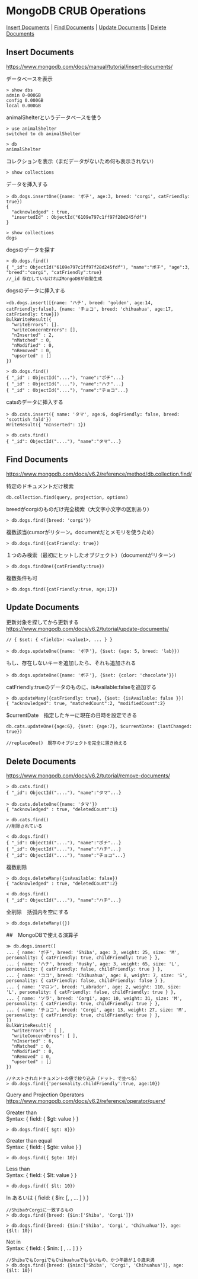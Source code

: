 # MongoDB CRUB Operations
[Insert Documents](#insertdocuments) | [Find Documents](#finddocuments) | [Update Documents](#updatedocuments) | [Delete Documents](#deletedocuments)

## Insert Documents
https://www.mongodb.com/docs/manual/tutorial/insert-documents/  

データベースを表示
```
> show dbs
admin 0-000GB
config 0.000GB
local 0.000GB
```
animalShelterというデータベースを使う
```
> use animalShelter
switched to db animalShelter

> db
animalShelter
```
コレクションを表示（まだデータがないため何も表示されない）
```
> show collections
```
データを挿入する
```
> db.dogs.insertOne({name: 'ポチ', age:3, breed: 'corgi', catFriendly: true})
{
  "acknowledged" : true,
  "insertedId" : ObjectId("6109e797c1ff97f28d245fdf")
}

> show collections
dogs
```
dogsのデータを探す
```
> db.dogs.find()
{ "_id": ObjectId("6109e797c1ff97f28d245fdf"), "name":"ポチ", "age":3, "breed":"corgi", "catFriendly":true}
//_id 存在していなければMongoDBが自動生成
```
dogsのデータに挿入する
```
>db.dogs.insert([{name: 'ハチ', breed: 'golden', age:14, catFriendly:false}, {name: 'チョコ', breed: 'chihuahua', age:17, catFriendly: true}])
BulkWriteResult({
  "writeErrors": [].
  "writeConcernErrors": [],
  "nInserted" : 2,
  "nMatched" : 0,
  "nModified" : 0,
  "nRemoved" : 0,
  "upserted" : []
})

> db.dogs.find()
{ "_id" : ObjectId("...."), "name":"ポチ"...}
{ "_id" : ObjectId("...."), "name":"ハチ"...}
{ "_id" : ObjectId("...."), "name":"チョコ"...}
```
catsのデータに挿入する
```
> db.cats.insert({ name: 'タマ', age:6, dogFriendly: false, breed: 'scottish fald'})
WriteResult({ "nInserted": 1})

> db.cats.find()
{ "_id": ObjectId("...."), "name":"タマ"...}

```

## Find Documents
https://www.mongodb.com/docs/v6.2/reference/method/db.collection.find/

特定のドキュメントだけ検索
```
db.collection.find(query, projection, options)
```

breedがcorgiのものだけ完全検索（大文字小文字の区別あり）
```
> db.dogs.find({breed: 'corgi'})
```
複数該当(cursorがリターン。documentだとメモリを使うため）
```
> db.dogs.find({catFriendly: true})
```

１つのみ検索（最初にヒットしたオブジェクト）（documentがリターン）
```
> db.dogs.findOne({catFriendly:true})
```
複数条件も可
```
> db.dogs.find({catFriendly:true, age;17})
```

## Update Documents
更新対象を探してから更新する  
https://www.mongodb.com/docs/v6.2/tutorial/update-documents/
```
// { $set: { <field1>: <value1>, ... } }

> db.dogs.updateOne({name: 'ポチ'}, {$set: {age: 5, breed: 'lab}})
```
もし、存在しないキーを追加したら、それも追加される
```
> db.dogs.updateOne({name: 'ポチ'}, {$set: {color: 'chocolate'}})
```
catFriendly:trueのデータのものに、isAvailable:falseを追加する
```
> db.updateMany({catFriendly: true}, {$set: {isAvailable: false }})
{ "acknowledged": true, "matchedCount":2, "modifiedCount":2}
```
$currentDate　指定したキーに現在の日時を設定できる
```
db.cats.updateOne({age:6}, {$set: {age:7}, $currentDate: {lastChanged: true})
```
```
//replaceOne()　既存のオブジェクトを完全に置き換える

```

## Delete Documents
https://www.mongodb.com/docs/v6.2/tutorial/remove-documents/
```
> db.cats.find()
{ "_id": ObjectId("...."), "name":"タマ"...}

> db.cats.deleteOne({name: 'タマ'})
{ "acknowledged" : true, "deletedCount":1}

> db.cats.find()
//削除されている
```
```
< db.dogs.find()
{ "_id": ObjectId("...."), "name":"ポチ"...}
{ "_id": ObjectId("...."), "name":"ハチ"...}
{ "_id": ObjectId("...."), "name":"チョコ"...}
```
複数削除
```
> db.dogs.deleteMany({isAvailable: false})
{ "acknowledged" : true, "deletedCount":2}

< db.dogs.find()
{ "_id": ObjectId("...."), "name":"ハチ"...}
```

全削除　括弧内を空にする
```
> db.dogs.deleteMany({})

```

##　MongoDBで使える演算子
```
≫ db.dogs.insert([
... { name: 'ポチ', breed: 'Shiba', age: 3, weight: 25, size: 'M', personality: { catFriendly: true, childFriendly: true } },
... { name: 'ハチ', breed: 'Husky', age: 3, weight: 65, size: 'L', personality: { catFriendly: false, childFriendly: true } },
... { name: 'ココ', breed: 'Chihuahua', age: 8, weight: 7, size: 'S', personality: { catFriendly: false, childFriendly: false } },
... { name: 'マロン', breed: 'Labrador', age: 2, weight: 110, size: 'L', personality: { catFriendly: false, childFriendly: true } },
... { name: 'ソラ', breed: 'Corgi', age: 10, weight: 31, size: 'M', personality: { catFriendly: true, childFriendly: true } },
... { name: 'チョコ', breed: 'Corgi', age: 13, weight: 27, size: 'M', personality: { catFriendly: true, childFriendly: true } },
])
BulkWriteResult({
  "writeErrors" : [ ],
  "writeConcernErros": [ ],
  "nInserted" : 6,
  "nMatched" : 0,
  "nModified" : 0,
  "nRemoved" : 0,
  "upserted" : []
})

//ネストされたドキュメントの値で絞り込み（ドット．で並べる）
> db.dogs.find({'personality.childFriendly':true, age:10})
```
Query and Projection Operators  
https://www.mongodb.com/docs/v6.2/reference/operator/query/  

Greater than  
Syntax: { field: { $gt: value } }  
```
> db.dogs.find({ $gt: 8}})
```
Greater than equal  
Syntax: { field: { $gte: value } }  
```
> db.dogs.find({ $gte: 10})
```
Less than  
Syntax: { field: { $lt: value } }  
```
> db.dogs.find({ $lt: 10})
```
In  あるいは
{ field: { $in: [<value1>, <value2>, ... <valueN> ] } }  
```
//ShibaかCorgiに一致するもの
> db.dogs.find({breed: {$in:['Shiba', 'Corgi']})

> db.dogs.find({breed: {$in:['Shiba', 'Corgi', 'Chihuahua']}, age:{$lt: 10})
```
Not in  
Syntax: { field: { $nin: [ <value1>, <value2> ... <valueN> ] } }  
```
//ShibaでもCorgiでもChihuahuaでもないもの、かつ年齢が１０歳未満
> db.dogs.find({breed: {$nin:['Shiba', 'Corgi', 'Chihuahua']}, age:{$lt: 10})
```



